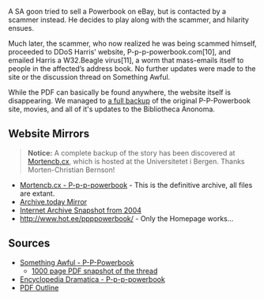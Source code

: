 A SA goon tried to sell a Powerbook on eBay, but is contacted by a scammer instead. He decides to play along with the scammer, and hilarity ensues. 

Much later, the scammer, who now realized he was being scammed himself, proceeded to DDoS Harris’ website, P-p-p-powerbook.com[10], and emailed Harris a W32.Beagle virus[11], a worm that mass-emails itself to people in the affected’s address book. No further updates were made to the site or the discussion thread on Something Awful.

While the PDF can basically be found anywhere, the website itself is disappearing. We managed to [a full backup](http://bibanon.org/archives/p-p-p-powerbook.mortencb.cx/index.html) of the original P-P-Powerbook site, movies, and all of it's updates to the Bibliotheca Anonoma.

## Website Mirrors

> **Notice:** A complete backup of the story has been discovered at [Mortencb.cx](http://p-p-p-powerbook.mortencb.cx/), which is hosted at the Universitetet i Bergen. Thanks Morten-Christian Bernson!  

* [Mortencb.cx - P-p-p-powerbook](http://p-p-p-powerbook.mortencb.cx/) - This is the definitive archive, all files are extant.
* [Archive.today Mirror](http://archive.today/1ya4X)
* [Internet Archive Snapshot from 2004](http://web.archive.org/web/20040616185618/http://p-p-p-powerbook.com/)
* http://www.hot.ee/ppppowerbook/ - Only the Homepage works...

## Sources

* [Something Awful - P-P-Powerbook](http://forums.somethingawful.com/showthread.php?threadid=1016390)
  * [1000 page PDF snapshot of the thread](http://p-p-p-powerbook.mortencb.cx/forum.pdf)
* [Encyclopedia Dramatica - P-p-p-powerbook](https://encyclopediadramatica.se/index.php?title=P-p-p-powerbook)
* [PDF Outline](http://joi.ito.com/images2/thepowerbook.pdf)
